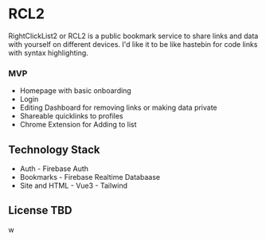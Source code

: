 # RCL2

RightClickList2 or RCL2 is a public bookmark service to share links and data with yourself on different devices. I'd like it to be like hastebin for code links with syntax highlighting.

### MVP
- Homepage with basic onboarding
- Login
- Editing Dashboard for removing links or making data private
- Shareable quicklinks to profiles
- Chrome Extension for Adding to list

## Technology Stack
- Auth - Firebase Auth
- Bookmarks - Firebase Realtime Databaase
- Site and HTML - Vue3 - Tailwind

## License TBD
w
